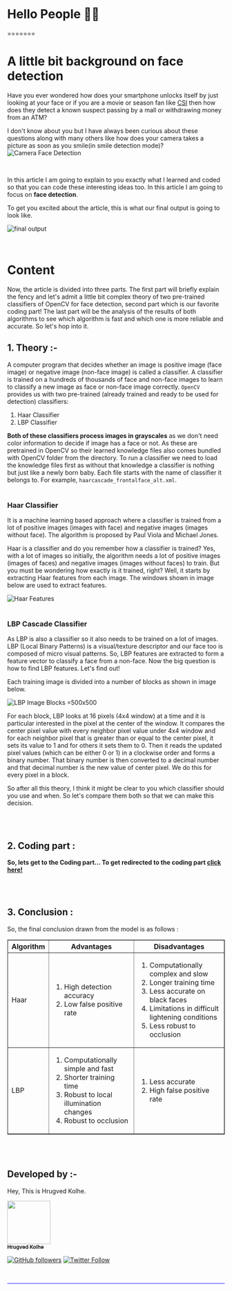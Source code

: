# Hello People 👋🏻
=======



# A little bit background on face detection
Have you ever wondered how does your smartphone unlocks itself by just looking at your face or if you are a movie or season fan like [CSI](https://en.wikipedia.org/wiki/CSI:_Crime_Scene_Investigation) then how does they detect a known suspect passing by a mall or withdrawing money from an ATM? 

I don't know about you but I have always been curious about these questions along with many others like how does your camera takes a picture as soon as you smile(in smile detection mode)?
![Camera Face Detection](https://github.com/hrugved06/ML-DL-Projects/blob/master/Face%20detection%20using%20OpenCV/READMEimages/camera-face-detection.png)

</br>


In this article I am going to explain to you exactly what I learned and coded so that you can code these interesting ideas too. In this article I am going to focus on **face detection**.

To get you excited about the article, this is what our final output is going to look like.

![final output](https://github.com/hrugved06/ML-DL-Projects/blob/master/Face%20detection%20using%20OpenCV/READMEimages/output.png)

</br>

# Content
Now, the article is divided into three parts. The first part will briefly explain the fency and let's admit a little bit complex theory of two pre-trained classifiers of OpenCV for face detection, second part which is our favorite coding part! The last part will be the analysis of the results of both algorithms to see which algorithm is fast and which one is more reliable and accurate. So let's hop into it.

## **1. Theory :-**

A computer program that decides whether an image is positive image (face image) or negative image (non-face image) is called a classifier. A classifier is trained on a hundreds of thousands of face and non-face images to learn to classify a new image as face or non-face image correctly. `OpenCV` provides us with two pre-trained (already trained and ready to be used for detection) classifiers:

1. Haar Classifier
2. LBP Classifier

**Both of these classifiers process images in grayscales** as we don't need color information to decide if image has a face or not. As these are pretrained in OpenCV so their learned knowledge files also comes bundled with OpenCV folder from the directory. To run a classifier we need to load the knowledge files first as without that knowledge a classifier is nothing but just like a newly born baby. Each file starts with the name of classifier it belongs to. For example, `haarcascade_frontalface_alt.xml`.
</br> </br>

### Haar Classifier

It is a machine learning based approach where a classifier is trained from a lot of positive images (images with face) and negative images (images without face). The algorithm is proposed by Paul Viola and Michael Jones. 

Haar is a classifier and do you remember how a classifier is trained? Yes, with a lot of images so initially, the algorithm needs a lot of positive images (images of faces) and negative images (images without faces) to train. But you must be wondering how exactly is it trained, right? Well, it starts by extracting Haar features from each image. The windows shown in image below are used to extract features.

![Haar Features](https://github.com/hrugved06/ML-DL-Projects/blob/master/Face%20detection%20using%20OpenCV/READMEimages/haar-features.jpg)
</br> </br>

### LBP Cascade Classifier

As LBP is also a classifier so it also needs to be trained on a lot of images. LBP (Local Binary Patterns) is a visual/texture descriptor and our face too is composed of micro visual patterns. So, LBP features are extracted to form a feature vector to classify a face from a non-face. Now the big question is how to find LBP features. Let's find out!

Each training image is divided into a number of blocks as shown in image below.

![LBP Image Blocks =500x500](https://github.com/hrugved06/ML-DL-Projects/blob/master/Face%20detection%20using%20OpenCV/READMEimages/lbp-blocks.png)

For each block, LBP looks at 16 pixels (4x4 window) at a time and it is particular interested in the pixel at the center of the window. It compares the center pixel value with every neighbor pixel value under 4x4 window and for each neighbor pixel that is greater than or equal to the center pixel, it sets its value to 1 and for others it sets them to 0. Then it reads the updated pixel values (which can be either 0 or 1) in a clockwise order and forms a binary number. That binary number is then converted to a decimal number and that decimal number is the new value of center pixel. We do this for every pixel in a block. 

So after all this theory, I think it might be clear to you which classifier should you use and when. So let's compare them both so that we can make this decision. 

</br> </br>
##  **2. Coding part :**
**So, lets get to the Coding part...  To get redirected to the coding part [click here!](https://github.com/hrugved06/ML-DL-Projects/blob/master/Face%20detection%20using%20OpenCV/model/Face_Detection.ipynb)**

</br> </br>

## **3. Conclusion :**

So, the final conclusion drawn from the model is as follows :

<TABLE  BORDER="1">
  
   <TR>
      <TH>Algorithm</TH>
      <TH>Advantages</TH>
      <TH>Disadvantages</TH>
   </TR>
   <TR>
      <TD>Haar </TD>
      <TD>
      <ol>
        <li>High detection accuracy</li>
        <li>Low false positive rate</li>
      </ol>
      </TD>
      <TD>
      <ol>
        <li>Computationally complex and slow</li>
        <li>Longer training time</li>
        <li>Less accurate on black faces</li>
        <li>Limitations in difficult lightening conditions</li>
        <li>Less robust to occlusion</li>
      </ol>
      </TD>
   </TR>
   <TR>
      <TD>LBP</TD>
      <TD>
      <ol>
        <li>Computationally simple and fast</li>
        <li>Shorter training time</li>
        <li>Robust to local illumination changes</li>
        <li>Robust to occlusion</li>
      </ol>
      </TD>
      <TD>
      <ol>
        <li>Less accurate</li>
        <li>High false positive rate</li>
      </ol>
      </TD>
   </TR>
</TABLE>

</br> </br>

## **Developed by :-**


Hey, This is Hrugved Kolhe.

<a href="https://github.com/hrugved06"><img src="https://avatars.githubusercontent.com/u/59966943?s=400&u=445f4a7598547c0ecdeb22a265dd1a3dad9e297d&v=4" width="100px;" alt=""/><br /><sub><b> Hrugved Kolhe</b></sub></a>
</br>

[![GitHub followers](https://img.shields.io/github/followers/hrugved06.svg?label=Follow%20@hrugved06&style=social)](https://github.com/hrugved06)  [![Twitter Follow](https://img.shields.io/twitter/follow/HrugVed_?style=social)](https://twitter.com/HrugVed_)

</br>
<hr style="height:2px;#8080ffborder-width:0;border-radius: 5px;color:gray;background-color:#8080ff">
</br>
